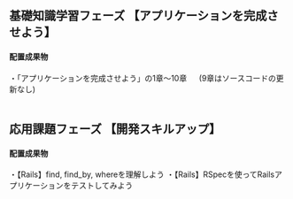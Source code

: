 ## 基礎知識学習フェーズ 【アプリケーションを完成させよう】

#### 配置成果物
・「アプリケーションを完成させよう」の1章〜10章
　 (9章はソースコードの更新なし)<br><br>

## 応用課題フェーズ 【開発スキルアップ】

#### 配置成果物
・【Rails】find, find_by, whereを理解しよう
・【Rails】RSpecを使ってRailsアプリケーションをテストしてみよう